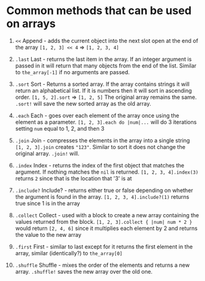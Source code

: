 # Common methods that can be used on arrays

1. `<<` Append - adds the current object into the next slot open at the end of the array `[1, 2, 3] << 4` => `[1, 2, 3, 4]`

1. `.last` Last - returns the last item in the array. If an integer argument is passed in it will return that many objects from the end of the list. Similar to `the_array[-1]` if no arguments are passed.

1. `.sort` Sort - Returns a sorted array. If the array contains strings it will return an alphabetical list. If it is numbers then it will sort in ascending order. `[1, 5, 2].sort` => `[1, 2, 5]` The original array remains the same. `.sort!` will save the new sorted array as the old array.

1. `.each` Each - goes over each element of the array once using the element as a parameter. `[1, 2, 3].each do |num|...` will do 3 iterations setting `num` equal to 1, 2, and then 3

1. `.join` Join - compresses the elements in the array into a single string `[1, 2, 3].join` creates `"123"`. Similar to sort it does not change the original array. `.join!` will.

1. `.index` Index - returns the index of the first object that matches the argument. If nothing matches the `nil` is returned. `[1, 2, 3, 4].index(3)` returns `2` since that is the location that '3' is at

1. `.include?` Include? - returns either true or false depending on whether the argument is found in the array. `[1, 2, 3, 4].include?(1)` returns true since 1 is in the array

1. `.collect` Collect - used with a block to create a new array containing the values returned from the block. `[1, 2, 3].collect { |num| num * 2 }` would return `[2, 4, 6]` since it multiplies each element by 2 and returns the value to the new array

1. `.first` First - similar to last except for it returns the first element in the array, similar (identically?) to `the_array[0]`

1. `.shuffle` Shuffle - mixes the order of the elements and returns a new array. `.shuffle!` saves the new array over the old one.
